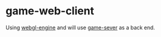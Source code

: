 # game-web-client

Using [webgl-engine](https://github.com/philbrookes/webgl-engine) and will use [game-sever](https://github.com/philbrookes/game-server) as a back end.
